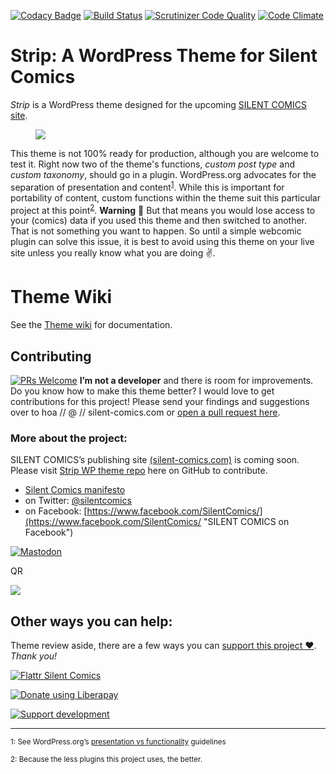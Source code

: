 [![Codacy Badge](https://api.codacy.com/project/badge/Grade/e448b4df0cde4232a320d6f5580e76fa)](https://www.codacy.com/app/SilentComics/Strip?utm_source=github.com&utm_medium=referral&utm_content=SilentComics/Strip&utm_campaign=badger)
[![Build Status](https://travis-ci.org/SilentComics/Strip.svg?branch=master)](https://travis-ci.org/SilentComics/Strip)
[![Scrutinizer Code Quality](https://scrutinizer-ci.com/g/SilentComics/Strip/badges/quality-score.png?b=master)](https://scrutinizer-ci.com/g/SilentComics/Strip/?branch=master)
[![Code Climate](https://codeclimate.com/github/SilentComics/Strip/badges/gpa.svg)](https://codeclimate.com/github/SilentComics/Strip)

Strip: A WordPress Theme for Silent Comics
=================================

*Strip* is a WordPress theme designed for the upcoming [SILENT COMICS site](https://silent-comics.com). 

<figure>
<a href="https://github.com/SilentComics/Strip"><img src="https://silentcomics.com/images/index_silent-comics.png"/></a>
</figure>

This theme is not 100% ready for production, although you are welcome to test it. Right now two of the theme's functions, *custom post type* and *custom taxonomy*, should go in a plugin. WordPress.org advocates for the separation of presentation and content<sup>[1](#myfootnote1)</sup>. While this is important for portability of content, custom functions within the theme suit this particular project at this point<sup>[2](#myfootnote2)</sup>. **Warning** :loudspeaker: But that means you would lose access to your (comics) data if you used this theme and then switched to another. That is not something you want to happen. So until a simple webcomic plugin can solve this issue, it is best to avoid using this theme on your live site unless you really know what you are doing :v:.

# Theme Wiki
See the [Theme wiki](https://github.com/SilentComics/Strip/wiki/Theme-set-up) for documentation.

## Contributing
[![PRs Welcome](https://img.shields.io/badge/PRs-welcome-brightgreen.svg?style=flat-square)](http://makeapullrequest.com)
**I’m not a developer** and there is room for improvements. Do you know how to make this theme better? I would love to get contributions for this project! Please send your findings and suggestions over to hoa // @ // silent-comics.com or [open a pull request here](https://github.com/SilentComics/Strip/pulls).

### More about the project:
SILENT COMICS’s publishing site [(silent-comics.com)](https://silent-comics.com) is coming soon. Please visit [Strip WP theme repo](https://github.com/SilentComics/Strip) here on GitHub to contribute.

* [Silent Comics manifesto](https://silentcomics.com/manifesto/ "SILENT COMICS manifesto")
* on Twitter: [@silentcomics](https://twitter.com/silentcomics "SILENT COMICS on Twitter")
* on Facebook: [https://www.facebook.com/SilentComics/](https://www.facebook.com/SilentComics/ "SILENT COMICS on Facebook")

[![Mastodon](https://img.shields.io/badge/Mastodon-@Silent_Comics-blue.svg?style=flat)](https://mastodon.social/users/Silent_Comics)

QR <p><a href="http://eepurl.com/go58Rb"><img src="http://eepurl.com/go58Rb.qr.2"/></a></p>

## Other ways you can help:
Theme review aside, there are a few ways you can [support this project ♥](https://silentcomics.com/lynchpin/). *Thank you!*

[![Flattr Silent Comics](http://silentcomics.com/images/flattr-badge-large.png)](https://flattr.com/@SILENT-COMICS)

<noscript><a href="https://liberapay.com/silentcomics/donate"><img alt="Donate using Liberapay" src="https://liberapay.com/assets/widgets/donate.svg"></a></noscript>

[![Support development][img-donate]][url-donate]

***

<small><a name="myfootnote1">1</a>: See WordPress.org’s [presentation vs functionality](https://make.wordpress.org/themes/handbook/review/required/#presentation-vs-functionality) guidelines</small>

[img-donate]: https://img.shields.io/badge/donate-paypal-blue.svg?style=flat-square
[url-donate]: https://www.paypal.me/silentcomics

<small><a name="myfootnote2">2</a>: Because the less plugins this project uses, the better.</small>
